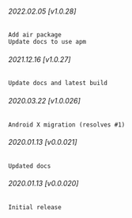 ###### 2022.02.05 [v1.0.28]

```
Add air package
Update docs to use apm
```

###### 2021.12.16 [v1.0.27]

```
Update docs and latest build
```



###### 2020.03.22 [v1.0.026]

```
Android X migration (resolves #1)
```


###### 2020.01.13 [v0.0.021]

```
Updated docs
```


###### 2020.01.13 [v0.0.020]

```
Initial release
```


